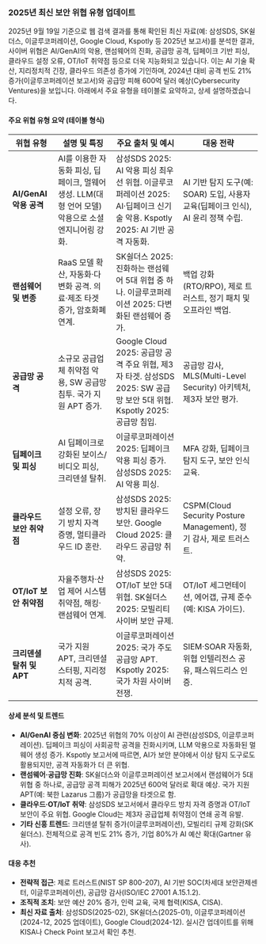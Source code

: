### 2025년 최신 보안 위협 유형 업데이트

2025년 9월 19일 기준으로 웹 검색 결과를 통해 확인된 최신 자료(예: 삼성SDS, SK쉴더스, 이글루코퍼레이션, Google Cloud, Kspotly 등 2025년 보고서)를 분석한 결과, 사이버 위협은 AI/GenAI의 악용, 랜섬웨어의 진화, 공급망 공격, 딥페이크 기반 피싱, 클라우드 설정 오류, OT/IoT 취약점 등으로 더욱 지능화되고 있습니다. 이는 AI 기술 확산, 지리정치적 긴장, 클라우드 의존성 증가에 기인하며, 2024년 대비 공격 빈도 21% 증가(이글루코퍼레이션 보고서)와 공급망 피해 600억 달러 예상(Cybersecurity Ventures)을 보입니다. 아래에서 주요 유형을 테이블로 요약하고, 상세 설명하겠습니다.

#### 주요 위협 유형 요약 (테이블 형식)
| 위협 유형                  | 설명 및 특징                                                                 | 주요 출처 및 예시                                                                 | 대응 전략                                                                 |
|----------------------------|-----------------------------------------------------------------------------|-----------------------------------------------------------------------------------|---------------------------------------------------------------------------|
| **AI/GenAI 악용 공격**    | AI를 이용한 자동화 피싱, 딥페이크, 멀웨어 생성. LLM(대형 언어 모델) 악용으로 소셜 엔지니어링 강화. | 삼성SDS 2025: AI 악용 피싱 최우선 위협. 이글루코퍼레이션 2025: AI·딥페이크 신기술 악용. Kspotly 2025: AI 기반 공격 자동화. | AI 기반 탐지 도구(예: SOAR) 도입, 사용자 교육(딥페이크 인식), AI 윤리 정책 수립. |
| **랜섬웨어 및 변종**      | RaaS 모델 확산, 자동화·다변화 공격. 의료·제조 타겟 증가, 암호화폐 연계. | SK쉴더스 2025: 진화하는 랜섬웨어 5대 위협 중 하나. 이글루코퍼레이션 2025: 다변화된 랜섬웨어 증가. | 백업 강화(RTO/RPO), 제로 트러스트, 정기 패치 및 오프라인 백업. |
| **공급망 공격**            | 소규모 공급업체 취약점 악용, SW 공급망 침투. 국가 지원 APT 증가. | Google Cloud 2025: 공급망 공격 주요 위협, 제3자 타겟. 삼성SDS 2025: SW 공급망 보안 5대 위협. Kspotly 2025: 공급망 침입. | 공급망 감사, MLS(Multi-Level Security) 아키텍처, 제3자 보안 평가. |
| **딥페이크 및 피싱**      | AI 딥페이크로 강화된 보이스/비디오 피싱, 크리덴셜 탈취. | 이글루코퍼레이션 2025: 딥페이크 악용 피싱 증가. 삼성SDS 2025: AI 악용 피싱. | MFA 강화, 딥페이크 탐지 도구, 보안 인식 교육. |
| **클라우드 보안 취약점**  | 설정 오류, 장기 방치 자격 증명, 멀티클라우드 ID 혼란. | 삼성SDS 2025: 방치된 클라우드 보안. Google Cloud 2025: 클라우드 공급망 취약. | CSPM(Cloud Security Posture Management), 정기 감사, 제로 트러스트. |
| **OT/IoT 보안 취약점**    | 자율주행차·산업 제어 시스템 취약점, 해킹·랜섬웨어 연계. | 삼성SDS 2025: OT/IoT 보안 5대 위협. SK쉴더스 2025: 모빌리티 사이버 보안 규제. | OT/IoT 세그먼테이션, 에어갭, 규제 준수(예: KISA 가이드). |
| **크리덴셜 탈취 및 APT**  | 국가 지원 APT, 크리덴셜 스터핑, 지리정치적 공격. | 이글루코퍼레이션 2025: 국가 주도 공급망 APT. Kspotly 2025: 국가 차원 사이버 전쟁. | SIEM·SOAR 자동화, 위협 인텔리전스 공유, 패스워드리스 인증. |

#### 상세 분석 및 트렌드
- **AI/GenAI 중심 변화**: 2025년 위협의 70% 이상이 AI 관련(삼성SDS, 이글루코퍼레이션). 딥페이크 피싱이 사회공학 공격을 진화시키며, LLM 악용으로 자동화된 멀웨어 생성 증가. Kspotly 보고서에 따르면, AI가 보안 분야에서 이상 탐지 도구로도 활용되지만, 공격 자동화가 더 큰 위협.
- **랜섬웨어·공급망 진화**: SK쉴더스와 이글루코퍼레이션 보고서에서 랜섬웨어가 5대 위협 중 하나로, 공급망 공격 피해가 2025년 600억 달러로 확대 예상. 국가 지원 APT(예: 북한 Lazarus 그룹)가 공급망을 타겟으로 함.
- **클라우드·OT/IoT 취약**: 삼성SDS 보고서에서 클라우드 방치 자격 증명과 OT/IoT 보안이 주요 위협. Google Cloud는 제3자 공급업체 취약점이 연쇄 공격 유발.
- **기타 신흥 트렌드**: 크리덴셜 탈취 증가(이글루코퍼레이션), 모빌리티 규제 강화(SK쉴더스). 전체적으로 공격 빈도 21% 증가, 기업 80%가 AI 예산 확대(Gartner 유사).

#### 대응 추천
- **전략적 접근**: 제로 트러스트(NIST SP 800-207), AI 기반 SOC(차세대 보안관제센터, 이글루코퍼레이션), 공급망 감사(ISO/IEC 27001 A.15.1.2).
- **조직적 조치**: 보안 예산 20% 증가, 인력 교육, 국제 협력(KISA, CISA).
- **최신 자료 출처**: 삼성SDS(2025-02), SK쉴더스(2025-01), 이글루코퍼레이션(2024-12, 2025 업데이트), Google Cloud(2024-12). 실시간 업데이트를 위해 KISA나 Check Point 보고서 확인 추천.

